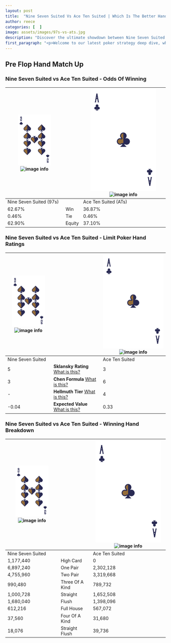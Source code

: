 ```yaml
---
layout: post
title:  "Nine Seven Suited Vs Ace Ten Suited | Which Is The Better Hand In Poker? A Complete Guide"
author: reece
categories: [  ]
image: assets/images/97s-vs-ats.jpg
description: "Discover the ultimate showdown between Nine Seven Suited and Ace Ten Suited in poker! Uncover the odds, strategies, and scenarios where one hand triumphs over the other. Get ready to up your poker game with this thrilling analysis."
first_paragraph: "<p>Welcome to our latest poker strategy deep dive, where we're pitting two distinct hands against each other in a high-stakes showdown: Nine Seven Suited vs Ace Ten Suited.</p><p>In the dynamic world of poker, every decision counts, and knowing which hand holds the upper hand is key to your success at the table.</p><p>In this article, we'll dissect these two hands, explore the scenarios where one dominates the other, and equip you with the knowledge to make strategic choices that can tip the odds in your favor.</p><p>Get ready to unravel the intriguing dynamics of these poker hands and elevate your game to new heights.</p>"
---
```




[comment]: # (sp0)

## Pre Flop Hand Match Up

<div class="table hand-ratings" markdown="1"> 



### Nine Seven Suited vs Ace Ten Suited - Odds Of Winning


    
| ![image info](assets/images/hand1/9.png) ![image info](assets/images/hand1/7s.png) |  | ![image info](assets/images/hand2/A.png) ![image info](assets/images/hand2/Ts.png) |
| -------- | -------- | -------- |
| Nine Seven Suited (97s) |  | Ace Ten Suited (ATs) |
| 62.67% | Win | 36.87% |
| 0.46% | Tie | 0.46% |
| 62.90% | Equity | 37.10% |




[comment]: # (sp1)



### Nine Seven Suited vs Ace Ten Suited - Limit Poker Hand Ratings


    
| ![image info](assets/images/hand1/9.png) ![image info](assets/images/hand1/7s.png) |  | ![image info](assets/images/hand2/A.png) ![image info](assets/images/hand2/Ts.png) |
| -------- | -------- | -------- |
| Nine Seven Suited |  | Ace Ten Suited |
| 5 | **Sklansky Rating** [What is this?](/sklansky-rating-explained) | 3 |
| 3 | **Chen Formula** [What is this?](/chen-formula-explained) | 6 |
| - | **Hellmuth Tier** [What is this?](/Hellmuth-tier-explained) | 4 |
| -0.04 | **Expected Value** [What is this?](/expected-value-explained) | 0.33 |




[comment]: # (sp2)



### Nine Seven Suited vs Ace Ten Suited - Winning Hand Breakdown


    
| ![image info](assets/images/hand1/9.png) ![image info](assets/images/hand1/7s.png) |  | ![image info](assets/images/hand2/A.png) ![image info](assets/images/hand2/Ts.png) |
| -------- | -------- | -------- |
| Nine Seven Suited |  | Ace Ten Suited |
| 1,177,440 | High Card | 0 |
| 6,897,240 | One Pair | 2,302,128 |
| 4,755,960 | Two Pair | 3,319,668 |
| 990,480 | Three Of A Kind | 789,732 |
| 1,000,728 | Straight | 1,652,508 |
| 1,680,040 | Flush | 1,398,096 |
| 612,216 | Full House | 567,072 |
| 37,560 | Four Of A Kind | 31,680 |
| 18,076 | Straight Flush | 39,736 |




[comment]: # (sp3)



</div>

[comment]: # (sp4)



[comment]: # (sp5)

